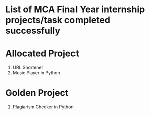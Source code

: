 # List of MCA Final Year internship projects/task completed successfully

# Allocated Project
1. URL Shortener
2. Music Player in Python

# Golden Project
1. Plagiarism Checker in Python

